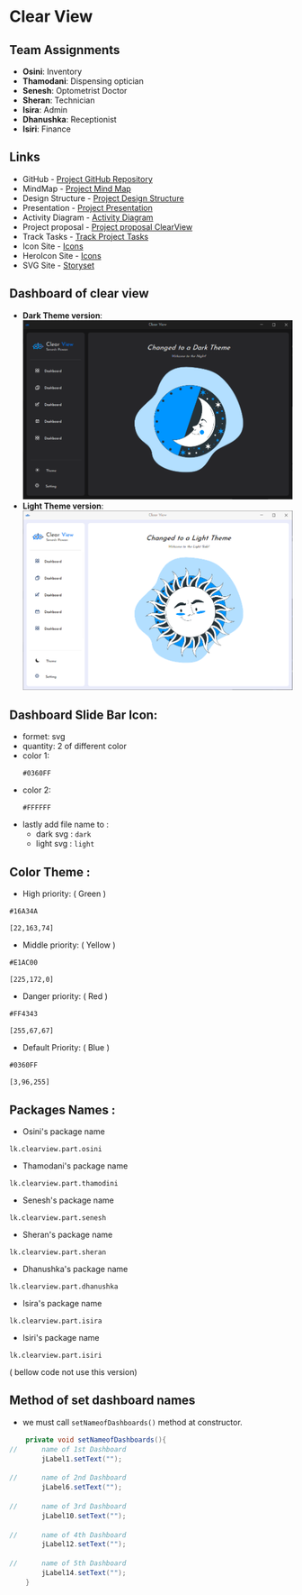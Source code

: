 # Clear View

## Team Assignments

- **Osini**: Inventory 
- **Thamodani**: Dispensing optician 
- **Senesh**: Optometrist Doctor  
- **Sheran**: Technician
- **Isira**: Admin
- **Dhanushka**: Receptionist
- **Isiri**: Finance

## Links

- GitHub - [Project GitHub Repository](https://github.com/SeneshCode/ClearView)
- MindMap - [Project Mind Map](https://mm.tt/app/map/3457483889?t=ZOqZKnLtl9)
- Design Structure - [Project Design Structure](https://1drv.ms/p/s!AjV0cV1pTSuqvhUJWLLIeBCCeUdj?e=v42bmR)
- Presentation - [Project Presentation](https://1drv.ms/p/c/66e090791e03c55b/EYpLuax2UmhPtJynK-NfDrwBPyFsAGkT1rT4Odi6qvwKIA?e=AsEtzi)
- Activity Diagram - [Activity Diagram](https://online.visual-paradigm.com/share.jsp?id=333237333433342d35)
- Project proposal - [Project proposal ClearView](https://1drv.ms/w/s!AlZVGvNYSWtljn1A8Oclivr3FLpL?e=zLqrSM)
- Track Tasks - [Track Project Tasks](https://docs.google.com/spreadsheets/d/16YhA8w9VYWCigiyo6h95EXaUB0WBxx84EmUaNq9X16A/edit?gid=1919180471#gid=1919180471)
- Icon Site - [Icons](https://icons8.com/icons/set/icons)
- HeroIcon Site - [Icons](https://heroicons.com/outline)
- SVG Site - [Storyset](https://storyset.com/)

## Dashboard of clear view 
- **Dark Theme version**:
![Clear view Dashboard](dashboard_dark_theme.png)
- **Light Theme version**:
![Clear view Dashboard](dashboard_light_theme.png)


## Dashboard Slide Bar Icon: 
  - formet: svg
  - quantity: 2 of different color
  - color 1:
    ```
    #0360FF
    ```
  - color 2:
    ```
    #FFFFFF
    ```
  - lastly add file name to :
      - dark svg : ```dark```
      - light svg : ```light```
    

## Color Theme : 
  - High priority: ( Green ) 
```
#16A34A
```
```
[22,163,74]
```

  - Middle priority: ( Yellow )
```
#E1AC00
```
```
[225,172,0]
```

  - Danger priority: ( Red )
```
#FF4343
```
```
[255,67,67]
```

  - Default Priority: ( Blue ) 
```
#0360FF
```
```
[3,96,255]
```

## Packages Names : 
  - Osini's package name 
```
lk.clearview.part.osini 
```
  - Thamodani's package name 
```
lk.clearview.part.thamodini
```
  - Senesh's package name   
```
lk.clearview.part.senesh
```
  - Sheran's package name   
```
lk.clearview.part.sheran
```
  - Dhanushka's package name   
```
lk.clearview.part.dhanushka
```
  - Isira's package name
```
lk.clearview.part.isira
```
  - Isiri's package name
```
lk.clearview.part.isiri
```

( bellow code not use this version)
## Method of set dashboard names
 - we must call ```setNameofDashboards()``` method at constructor.
```java
    private void setNameofDashboards(){
//      name of 1st Dashboard 
        jLabel1.setText("");

//      name of 2nd Dashboard 
        jLabel6.setText("");

//      name of 3rd Dashboard 
        jLabel10.setText("");

//      name of 4th Dashboard 
        jLabel12.setText("");

//      name of 5th Dashboard
        jLabel14.setText("");
    }
```
